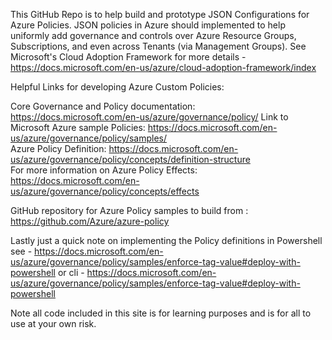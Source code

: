 This GitHub Repo is to help build and prototype JSON Configurations for Azure Policies. JSON policies in Azure should implemented to help uniformly add governance and controls over Azure Resource Groups, Subscriptions, and even across Tenants (via Management Groups). See Microsoft's Cloud Adoption Framework for more details - https://docs.microsoft.com/en-us/azure/cloud-adoption-framework/index

Helpful Links for developing Azure Custom Policies:

Core Governance and Policy documentation: https://docs.microsoft.com/en-us/azure/governance/policy/ 
Link to Microsoft Azure sample Policies: https://docs.microsoft.com/en-us/azure/governance/policy/samples/  
Azure Policy Definition: https://docs.microsoft.com/en-us/azure/governance/policy/concepts/definition-structure  
For more information on Azure Policy Effects: https://docs.microsoft.com/en-us/azure/governance/policy/concepts/effects 

GitHub repository for Azure Policy samples to build from : https://github.com/Azure/azure-policy

Lastly just a quick note on implementing the Policy definitions in Powershell see - https://docs.microsoft.com/en-us/azure/governance/policy/samples/enforce-tag-value#deploy-with-powershell or cli - https://docs.microsoft.com/en-us/azure/governance/policy/samples/enforce-tag-value#deploy-with-powershell

Note all code included in this site is for learning purposes and is for all to use at your own risk.
